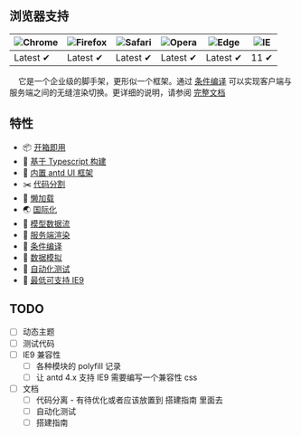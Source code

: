 ## 浏览器支持

![Chrome](https://raw.github.com/alrra/browser-logos/master/src/chrome/chrome_48x48.png) | ![Firefox](https://raw.github.com/alrra/browser-logos/master/src/firefox/firefox_48x48.png) | ![Safari](https://raw.github.com/alrra/browser-logos/master/src/safari/safari_48x48.png) | ![Opera](https://raw.github.com/alrra/browser-logos/master/src/opera/opera_48x48.png) | ![Edge](https://raw.github.com/alrra/browser-logos/master/src/edge/edge_48x48.png) | ![IE](https://raw.github.com/alrra/browser-logos/master/src/archive/internet-explorer_9-11/internet-explorer_9-11_48x48.png) |
--- | --- | --- | --- | --- | --- |
Latest ✔ | Latest ✔ | Latest ✔ | Latest ✔ | Latest ✔ | 11 ✔ |

&nbsp;&nbsp;&nbsp;&nbsp;它是一个企业级的脚手架，更形似一个框架。通过 [条件编译](docs/conditional-compile.md) 可以实现客户端与服务端之间的无缝渲染切换。更详细的说明，请参阅 [完整文档](docs/README.md)

## 特性

- 📦 [开箱即用](docs/getting-started.md)
- 🌳 [基于 Typescript 构建](http://www.typescriptlang.org/)
- 🌷 [内置 antd UI 框架](https://ant.design/)
- ✂️ [代码分割](docs/code-splitting.md)
- 🚀 [懒加载](docs/lazy-loading.md)   
- 🌏 [国际化](docs/i18n.md)
- 🍔 [模型数据流](docs/model.md)
- 🎯 [服务端渲染](docs/ssr.md)
- 💎 [条件编译](docs/conditional-compile.md)
- 🌟 [数据模拟](docs/mock.md)
- 🐛 [自动化测试](docs/testing.md)
- 📌 [最低可支持 IE9](docs/IE.md)

## TODO

- [ ] 动态主题
- [ ] 测试代码
- [ ] IE9 兼容性
  - [ ] 各种模块的 polyfill 记录
  - [ ] 让 antd 4.x 支持 IE9 需要编写一个兼容性 css
- [ ] 文档
  - [ ] 代码分离 - 有待优化或者应该放置到 搭建指南 里面去
  - [ ] 自动化测试
  - [ ] 搭建指南